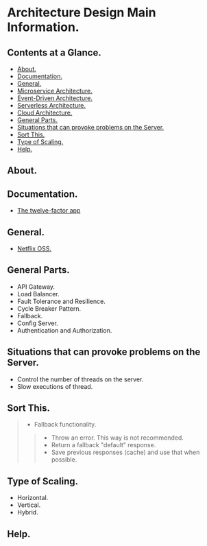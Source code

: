 # Architecture Design Main Information.





## Contents at a Glance.
* [About.](#about)
* [Documentation.](#documentation)
* [General.](#general)
* [Microservice Architecture.](microservice-architecture.md)
* [Event-Driven Architecture.](event-driven-architecture.md)
* [Serverless Architecture.](serverless-architecture.md)
* [Cloud Architecture.](cloud-architecture.md)
* [General Parts.](#general-parts)
* [Situations that can provoke problems on the Server.](#situations-that-can-provoke-problems-on-the-server)
* [Sort This.](#sort-this)
* [Type of Scaling.](#type-of-scaling)
* [Help.](#help)





## About.





## Documentation.
* [The twelve-factor app](https://12factor.net/)





## General.
* [Netflix OSS.](https://www.google.com/search?q=netflix+oss&oq=netflix+oss&aqs=chrome.0.69i59j35i39j0l3j46j0j69i61.1691j0j7&sourceid=chrome&ie=UTF-8)





## General Parts.
* API Gateway.
* Load Balancer.
* Fault Tolerance and Resilience.
* Cycle Breaker Pattern.
* Fallback.
* Config Server.
* Authentication and Authorization. 





## Situations that can provoke problems on the Server.
* Control the number of threads on the server.
* Slow executions of thread.





## Sort This.
> * Fallback functionality.
>> * Throw an error. This way is not recommended.
>> * Return a fallback "default" response.
>> * Save previous responses (cache) and use that when possible.





## Type of Scaling.
* Horizontal.
* Vertical.
* Hybrid.





## Help.

